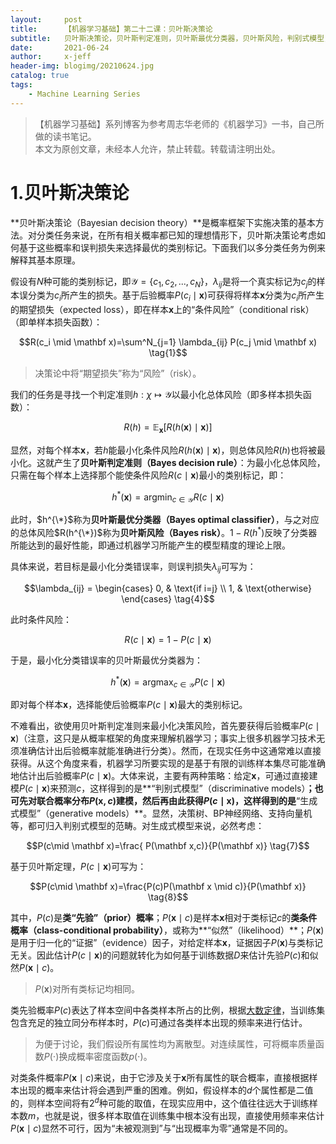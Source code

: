 ```yaml
---
layout:     post
title:      【机器学习基础】第二十二课：贝叶斯决策论
subtitle:   贝叶斯决策论，贝叶斯判定准则，贝叶斯最优分类器，贝叶斯风险，判别式模型，生成式模型，先验概率，条件概率，似然
date:       2021-06-24
author:     x-jeff
header-img: blogimg/20210624.jpg
catalog: true
tags:
    - Machine Learning Series
---
```

>【机器学习基础】系列博客为参考周志华老师的《机器学习》一书，自己所做的读书笔记。  
>本文为原创文章，未经本人允许，禁止转载。转载请注明出处。

# 1.贝叶斯决策论

**贝叶斯决策论（Bayesian decision theory）**是概率框架下实施决策的基本方法。对分类任务来说，在所有相关概率都已知的理想情形下，贝叶斯决策论考虑如何基于这些概率和误判损失来选择最优的类别标记。下面我们以多分类任务为例来解释其基本原理。

假设有$N$种可能的类别标记，即$\mathcal{Y} = \{c_1,c_2,...,c_N \}$，$\lambda _{ij}$是将一个真实标记为$c_j$的样本误分类为$c_i$所产生的损失。基于后验概率$P(c_i \mid \mathbf x)$可获得将样本$\mathbf x$分类为$c_i$所产生的期望损失（expected loss），即在样本$\mathbf x$上的“条件风险”（conditional risk）（即单样本损失函数）：

$$R(c_i \mid \mathbf x)=\sum^N_{j=1} \lambda_{ij} P(c_j \mid \mathbf x) \tag{1}$$

>决策论中将“期望损失”称为“风险”（risk）。

我们的任务是寻找一个判定准则$h:\chi \mapsto \mathcal{Y}$以最小化总体风险（即多样本损失函数）：

$$R(h)=\mathbb{E}_{\mathbf x} [ R(h(\mathbf x) \mid \mathbf x) ] \tag{2}$$

显然，对每个样本$\mathbf x$，若$h$能最小化条件风险$R(h(\mathbf x) \mid \mathbf x)$，则总体风险$R(h)$也将被最小化。这就产生了**贝叶斯判定准则（Bayes decision rule）**：为最小化总体风险，只需在每个样本上选择那个能使条件风险$R(c \mid \mathbf x)$最小的类别标记，即：

$$h^*(\mathbf x)=\mathop{\arg\min}_{c \in \mathcal{Y}} R(c \mid \mathbf x) \tag{3}$$

此时，$h^{\*}$称为**贝叶斯最优分类器（Bayes optimal classifier）**，与之对应的总体风险$R(h^{\*})$称为**贝叶斯风险（Bayes risk）**。$1-R(h^*)$反映了分类器所能达到的最好性能，即通过机器学习所能产生的模型精度的理论上限。

具体来说，若目标是最小化分类错误率，则误判损失$\lambda_{ij}$可写为：

$$\lambda_{ij} = \begin{cases} 0, & \text{if i=j} \\ 1, & \text{otherwise} \end{cases} \tag{4}$$

此时条件风险：

$$R(c \mid \mathbf x)=1-P(c\mid \mathbf x) \tag{5}$$

于是，最小化分类错误率的贝叶斯最优分类器为：

$$h^*(\mathbf x)=\mathop{\arg\max}_{c \in \mathcal{Y}} P(c \mid \mathbf x) \tag{6}$$

即对每个样本$\mathbf x$，选择能使后验概率$P(c \mid \mathbf x)$最大的类别标记。

不难看出，欲使用贝叶斯判定准则来最小化决策风险，首先要获得后验概率$P(c \mid \mathbf x)$（注意，这只是从概率框架的角度来理解机器学习；事实上很多机器学习技术无须准确估计出后验概率就能准确进行分类）。然而，在现实任务中这通常难以直接获得。从这个角度来看，机器学习所要实现的是基于有限的训练样本集尽可能准确地估计出后验概率$P(c \mid \mathbf x)$。大体来说，主要有两种策略：给定$\mathbf x$，可通过直接建模$P(c \mid \mathbf x)$来预测$c$，这样得到的是**“判别式模型”（discriminative models）**；也可先对联合概率分布$P(\mathbf x,c)$建模，然后再由此获得$P(c\mid \mathbf x)$，这样得到的是**“生成式模型”（generative models）**。显然，决策树、BP神经网络、支持向量机等，都可归入判别式模型的范畴。对生成式模型来说，必然考虑：

$$P(c\mid \mathbf x)=\frac{ P(\mathbf x,c)}{P(\mathbf x)} \tag{7}$$

基于贝叶斯定理，$P(c\mid \mathbf x)$可写为：

$$P(c\mid \mathbf x)=\frac{P(c)P(\mathbf x \mid c)}{P(\mathbf x)} \tag{8}$$

其中，$P(c)$是**类“先验”（prior）概率**；$P(\mathbf x \mid c)$是样本$\mathbf x$相对于类标记$c$的**类条件概率（class-conditional probability）**，或称为**“似然”（likelihood）**；$P(\mathbf x)$是用于归一化的“证据”（evidence）因子，对给定样本$\mathbf x$，证据因子$P(\mathbf x)$与类标记无关。因此估计$P(c \mid \mathbf x)$的问题就转化为如何基于训练数据$D$来估计先验$P(c)$和似然$P(\mathbf x \mid c)$。

>$P(\mathbf x)$对所有类标记均相同。

类先验概率$P(c)$表达了样本空间中各类样本所占的比例，根据[大数定律](http://shichaoxin.com/2020/03/22/数学基础-第十二课-随机变量/#4大数定律)，当训练集包含充足的独立同分布样本时，$P(c)$可通过各类样本出现的频率来进行估计。

>为便于讨论，我们假设所有属性均为离散型。对连续属性，可将概率质量函数$P(\cdot)$换成概率密度函数$p(\cdot)$。

对类条件概率$P(\mathbf x \mid c)$来说，由于它涉及关于$\mathbf x$所有属性的联合概率，直接根据样本出现的概率来估计将会遇到严重的困难。例如，假设样本的$d$个属性都是二值的，则样本空间将有$2^d$种可能的取值，在现实应用中，这个值往往远大于训练样本数$m$，也就是说，很多样本取值在训练集中根本没有出现，直接使用频率来估计$P(\mathbf x \mid c)$显然不可行，因为“未被观测到”与“出现概率为零”通常是不同的。